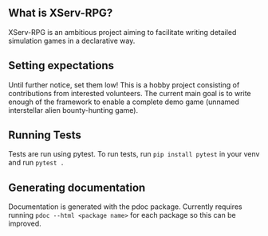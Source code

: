 ## What is XServ-RPG?
XServ-RPG is an ambitious project aiming to facilitate writing detailed simulation games in a declarative way. 

## Setting expectations
Until further notice, set them low! This is a hobby project consisting of contributions from interested volunteers. 
The current main goal is to write enough of the framework to enable a complete demo game (unnamed interstellar alien bounty-hunting game). 

## Running Tests
Tests are run using pytest. To run tests, run `pip install pytest` in your venv and run `pytest .`

## Generating documentation
Documentation is generated with the pdoc package. Currently requires running `pdoc --html <package name>` for each package so this can be improved.
